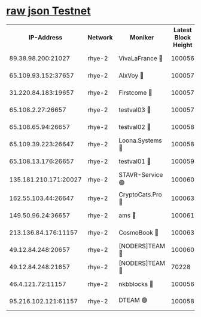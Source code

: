 
[raw json Testnet](https://rpc-check.quickt.stavr.tech/quickt/rpc-quickt-result.json)
=


<table><tr><th>IP-Address</th><th>Network</th><th>Moniker</th><th>Latest Block Height</th><th>Earliest Block Height</th><th>Catching Up</th><th>Tx Index</th><th>Voting Power</th><th>Scan Time</th></tr><tr><td>89.38.98.200:21027</td><td>rhye-2</td><td>VivaLaFrance 🔴</td><td>100056</td><td>1</td><td>False</td><td>off</td><td>10000</td><td>2023-12-30T05:26:29.688205181UTC</td></tr><tr><td>65.109.93.152:37657</td><td>rhye-2</td><td>AlxVoy 🔴</td><td>100057</td><td>1</td><td>False</td><td>on</td><td>92921</td><td>2023-12-30T05:26:32.116603438UTC</td></tr><tr><td>31.220.84.183:19657</td><td>rhye-2</td><td>Firstcome 🔴</td><td>100057</td><td>1</td><td>False</td><td>off</td><td>728545</td><td>2023-12-30T05:26:34.531729598UTC</td></tr><tr><td>65.108.2.27:26657</td><td>rhye-2</td><td>testval03 🔴</td><td>100057</td><td>1</td><td>False</td><td>on</td><td>11002050</td><td>2023-12-30T05:26:34.914291144UTC</td></tr><tr><td>65.108.65.94:26657</td><td>rhye-2</td><td>testval02 🔴</td><td>100058</td><td>1</td><td>False</td><td>on</td><td>11002050</td><td>2023-12-30T05:26:37.731956203UTC</td></tr><tr><td>65.109.39.223:26647</td><td>rhye-2</td><td>Loona.Systems 🔴</td><td>100058</td><td>1</td><td>False</td><td>off</td><td>86949</td><td>2023-12-30T05:26:40.111955130UTC</td></tr><tr><td>65.108.13.176:26657</td><td>rhye-2</td><td>testval01 🔴</td><td>100059</td><td>1</td><td>False</td><td>on</td><td>13082010</td><td>2023-12-30T05:26:40.435434456UTC</td></tr><tr><td>135.181.210.171:20027</td><td>rhye-2</td><td>STAVR-Service 🟢</td><td>100060</td><td>1</td><td>False</td><td>on</td><td>0</td><td>2023-12-30T05:26:46.890769442UTC</td></tr><tr><td>162.55.103.44:26647</td><td>rhye-2</td><td>CryptoCats.Pro 🔴</td><td>100063</td><td>1</td><td>False</td><td>off</td><td>9999</td><td>2023-12-30T05:27:06.870386485UTC</td></tr><tr><td>149.50.96.24:36657</td><td>rhye-2</td><td>ams 🔴</td><td>100061</td><td>22501</td><td>False</td><td>on</td><td>10840</td><td>2023-12-30T05:26:51.638689573UTC</td></tr><tr><td>213.136.84.176:11157</td><td>rhye-2</td><td>CosmoBook 🔴</td><td>100063</td><td>65301</td><td>False</td><td>off</td><td>1528057</td><td>2023-12-30T05:27:02.235652870UTC</td></tr><tr><td>49.12.84.248:20657</td><td>rhye-2</td><td>[NODERS]TEAM 🔴</td><td>100060</td><td>70001</td><td>False</td><td>on</td><td>59990</td><td>2023-12-30T05:26:49.261923659UTC</td></tr><tr><td>49.12.84.248:21657</td><td>rhye-2</td><td>[NODERS]TEAM 🔴</td><td>70228</td><td>70001</td><td>False</td><td>on</td><td>59990</td><td>2023-12-30T05:27:02.532912135UTC</td></tr><tr><td>46.4.121.72:11157</td><td>rhye-2</td><td>nkbblocks 🔴</td><td>100056</td><td>70101</td><td>False</td><td>off</td><td>81901</td><td>2023-12-30T05:26:25.219028786UTC</td></tr><tr><td>95.216.102.121:61157</td><td>rhye-2</td><td>DTEAM 🟢</td><td>100058</td><td>92801</td><td>False</td><td>on</td><td>0</td><td>2023-12-30T05:26:37.353597737UTC</td></tr></table>